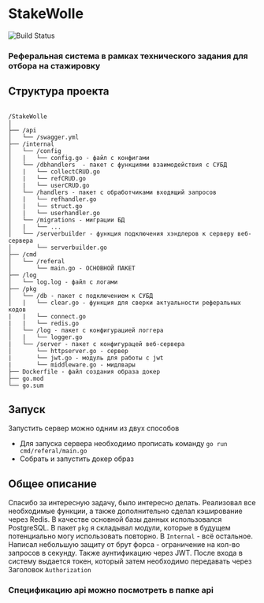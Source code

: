 # StakeWolle
 ![Build Status](https://github.com/QuickSilver-1/VK-Golang-Internship/actions/workflows/go.yml/badge.svg)

 <h3>Реферальная система в рамках технического задания для отбора на стажировку</h3>

 <h2>Структура проекта</h2>

<code>
/StakeWolle
│
├── /api
│   └── /swagger.yml 
├── /internal
│   └── /config 
│   |   └── config.go - файл с конфигами
│   └── /dbhandlers  - пакет с функциями взаимодействия с СУБД
│   |   └── collectCRUD.go
│   |   └── refCRUD.go
│   |   └── userCRUD.go
│   └── /handlers - пакет с обработчиками входящий запросов
│   |   └── refhandler.go
│   |   └── struct.go
│   |   └── userhandler.go
│   └── /migrations - миграции БД
│   |   └── ...
│   └── /serverbuilder - функция подключения хэндлеров к серверу веб-сервера
│       └── serverbuilder.go
├── /cmd
│   └── /referal
│       └── main.go - ОСНОВНОЙ ПАКЕТ
├── /log
│   └── log.log - файл с логами
├── /pkg
│   └── /db - пакет с подключением к СУБД
│   |   └── clear.go - функция для сверки актуальности реферальных кодов
|   |   └── connect.go
|   |   └── redis.go
│   └── /log - пакет с конфигурацией логгера
│   |   └── logger.go
|   └── /server - пакет с конфигурацей веб-сервера
│       └── httpserver.go - сервер
|       └── jwt.go - модуль для работы с jwt
|       └── middleware.go - мидлвары
├── Dockerfile - файл создания образа докер
├── go.mod
└── go.sum
</code>

<h2>Запуск</h2>

Запустить сервер можно одним из двух способов
<ul>
<li>Для запуска сервера необходимо прописать команду <code>go run cmd/referal/main.go</code></li>
<li>Собрать и запустить докер образ</li>
</ul>

<h2>Общее описание</h2>
Спасибо за интересную задачу, было интересно делать. Реализовал все необходимые функции, а также дополнительно сделал кэширование через Redis. В качестве основной базы данных использовался PostgreSQL. В пакет <code>pkg</code> я складывал модули, которые в будущем потенциально могу использовать повторно. В <code>Internal</code> - всё остальное. 
Написал небольшую защиту от брут форса - ограничение на кол-во запросов в секунду. Также аунтификацию через JWT. После входа в систему выдается токен, который затем необходимо передавать через Заголовок <code>Authorization</code>
<h3>Спецификацию api можно посмотреть в папке api</h3>

